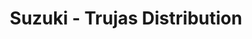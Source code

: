 ---
title: "Suzuki - Trujas Distribution"
url: /rambouillet/suzuki-trujas-distribution/
shop: voiture
---